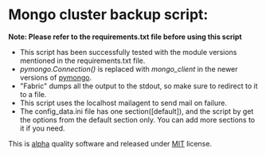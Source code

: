 Mongo cluster backup script: 
============================

**Note: Please refer to the requirements.txt file before using this script**

- This script has been successfully tested with the module versions mentioned in the requirements.txt file. 
- *pymongo.Connection()* is replaced with *mongo_client* in the newer versions of [pymongo](http://api.mongodb.org/python/current/api/pymongo/).
- "Fabric" dumps all the output to the stdout, so make sure to redirect to it to a file.  
- This script uses the localhost mailagent to send mail on failure.
- The config_data.ini file has one section([default]), and the script by get the options from the default section only. You can add more sections to it if you need. 

This is [alpha](http://www.3am.pair.com/beta.html) quality software and released under [MIT](http://opensource.org/licenses/MIT) license.
